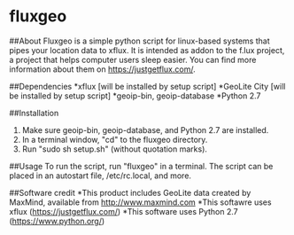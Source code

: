 # fluxgeo

##About
Fluxgeo is a simple python script for linux-based systems that pipes your location data to xflux. It is intended as addon to the f.lux project, a project that helps computer users sleep easier. You can find more information about them on https://justgetflux.com/.

##Dependencies
*xflux [will be installed by setup script]
*GeoLite City [will be installed by setup script]
*geoip-bin, geoip-database
*Python 2.7

##Installation
1. Make sure geoip-bin, geoip-database, and Python 2.7 are installed.
2. In a terminal window, "cd" to the fluxgeo directory.
3. Run "sudo sh setup.sh" (without quotation marks).

##Usage
To run the script, run "fluxgeo" in a terminal.
The script can be placed in an autostart file, /etc/rc.local, and more.

##Software credit
*This product includes GeoLite data created by MaxMind, available from http://www.maxmind.com
*This softawre uses xflux (https://justgetflux.com/)
*This software uses Python 2.7 (https://www.python.org/)
